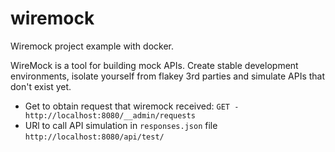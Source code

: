 # wiremock
Wiremock project example with docker.

WireMock is a tool for building mock APIs. Create stable development environments, isolate yourself from flakey 3rd parties and simulate APIs that don't exist yet.


- Get to obtain request that wiremock received: ```GET - http://localhost:8080/__admin/requests```
- URl to call API simulation in `responses.json` file ```http://localhost:8080/api/test/```